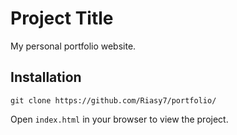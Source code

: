 # Project Title

My personal portfolio website.

## Installation


`git clone https://github.com/Riasy7/portfolio/`

Open `index.html` in your browser to view the project.
